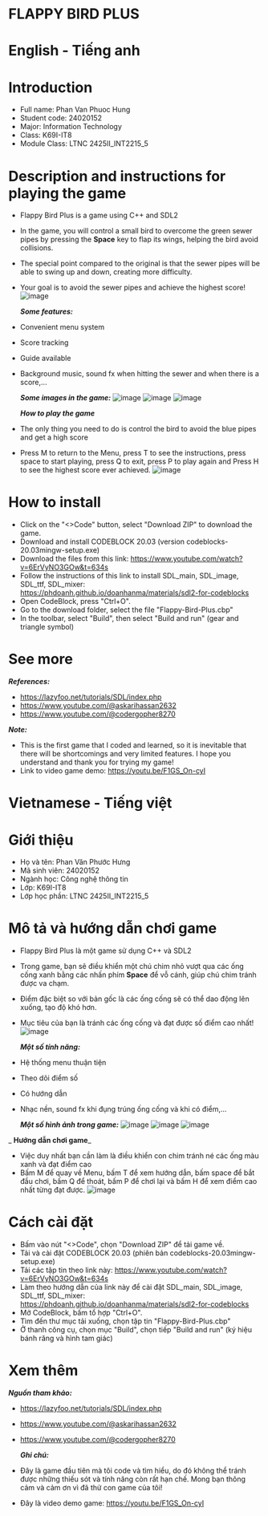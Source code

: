 # FLAPPY BIRD PLUS
# English - Tiếng anh
# Introduction
- Full name: Phan Van Phuoc Hung
- Student code: 24020152
- Major: Information Technology
- Class: K69I-IT8
- Module Class: LTNC 2425II_INT2215_5
# Description and instructions for playing the game
- Flappy Bird Plus is a game using C++ and SDL2
- In the game, you will control a small bird to overcome the green sewer pipes by pressing the **Space** key to flap its wings, helping the bird avoid collisions.
- The special point compared to the original is that the sewer pipes will be able to swing up and down, creating more difficulty.
- Your goal is to avoid the sewer pipes and achieve the highest score!
![image](https://github.com/user-attachments/assets/f71d2292-55f2-457d-9bb8-798ae678d180)

  _**Some features:**_
- Convenient menu system
- Score tracking
- Guide available
- Background music, sound fx when hitting the sewer and when there is a score,...

  _**Some images in the game:**_
![image](https://github.com/user-attachments/assets/cb101b8a-61d9-4a0a-90ea-3be33441cb77)
![image](https://github.com/user-attachments/assets/2c82de68-4bea-4ad5-bd51-714eb20cc849)
![image](https://github.com/user-attachments/assets/e5d10216-d789-48df-a5b4-66b713367297)

  _**How ​​to play the game**_
- The only thing you need to do is control the bird to avoid the blue pipes and get a high score
- Press M to return to the Menu, press T to see the instructions, press space to start playing, press Q to exit, press P to play again and Press H to see the highest score ever achieved.
![image](https://github.com/user-attachments/assets/708b7b25-4041-49a5-9cb6-4782f90c4ef4)
# How to install
- Click on the "<>Code" button, select "Download ZIP" to download the game.
- Download and install CODEBLOCK 20.03 (version codeblocks-20.03mingw-setup.exe)
- Download the files from this link: https://www.youtube.com/watch?v=6ErVyNO3GOw&t=634s
- Follow the instructions of this link to install SDL_main, SDL_image, SDL_ttf, SDL_mixer: https://phdoanh.github.io/doanhanma/materials/sdl2-for-codeblocks
- Open CodeBlock, press "Ctrl+O".
- Go to the download folder, select the file "Flappy-Bird-Plus.cbp"
- In the toolbar, select "Build", then select "Build and run" (gear and triangle symbol)
# See more

**_References:_**
- https://lazyfoo.net/tutorials/SDL/index.php
- https://www.youtube.com/@askarihassan2632
- https://www.youtube.com/@codergopher8270

**_Note:_**
- This is the first game that I coded and learned, so it is inevitable that there will be shortcomings and very limited features. I hope you understand and thank you for trying my game!
- Link to video game demo: https://youtu.be/F1GS_On-cyI
  
# Vietnamese - Tiếng việt
# Giới thiệu
- Họ và tên: Phan Văn Phước Hưng
- Mã sinh viên: 24020152
- Ngành học: Công nghệ thông tin
- Lớp: K69I-IT8
- Lớp học phần: LTNC 2425II_INT2215_5
# Mô tả và hướng dẫn chơi game
- Flappy Bird Plus là một game sử dụng C++ và SDL2
- Trong game, bạn sẽ điều khiển một chú chim nhỏ vượt qua các ống cống xanh bằng các nhấn phím **Space** để vỗ cánh, giúp chú chim tránh được va chạm.
- Điểm đặc biệt so với bản gốc là các ống cống sẽ có thể dao động lên xuống, tạo độ khó hơn.
- Mục tiêu của bạn là tránh các ống cống và đạt được số điểm cao nhất!
![image](https://github.com/user-attachments/assets/f71d2292-55f2-457d-9bb8-798ae678d180)

  _**Một số tính năng:**_
- Hệ thống menu thuận tiện
- Theo dõi điểm số
- Có hướng dẫn
- Nhạc nền, sound fx khi đụng trúng ống cống và khi có điểm,...

  _**Một số hình ảnh trong game:**_
  ![image](https://github.com/user-attachments/assets/cb101b8a-61d9-4a0a-90ea-3be33441cb77)
  ![image](https://github.com/user-attachments/assets/2c82de68-4bea-4ad5-bd51-714eb20cc849)
  ![image](https://github.com/user-attachments/assets/e5d10216-d789-48df-a5b4-66b713367297)

 _ **Hướng dẫn chơi game**_
- Việc duy nhất bạn cần làm là điều khiển con chim tránh né các ống màu xanh và đạt điểm cao
- Bấm M để quay về Menu, bấm T để xem hướng dẫn, bấm space để bắt đầu chơi, bấm Q để thoát, bấm P để chơi lại và bấm H để xem điểm cao nhất từng đạt được.
  ![image](https://github.com/user-attachments/assets/708b7b25-4041-49a5-9cb6-4782f90c4ef4)
# Cách cài đặt
- Bấm vào nút "<>Code", chọn "Download ZIP" để tải game về.
- Tải và cài đặt CODEBLOCK 20.03 (phiên bản codeblocks-20.03mingw-setup.exe)
- Tải các tập tin theo link này: https://www.youtube.com/watch?v=6ErVyNO3GOw&t=634s
- Làm theo hướng dẫn của link này để cài đặt SDL_main, SDL_image, SDL_ttf, SDL_mixer: https://phdoanh.github.io/doanhanma/materials/sdl2-for-codeblocks
- Mở CodeBlock, bấm tổ hợp "Ctrl+O".
- Tìm đến thư mục tải xuống, chọn tập tin "Flappy-Bird-Plus.cbp"
- Ở thanh công cụ, chọn mục "Build", chọn tiếp "Build and run" (ký hiệu bánh răng và hình tam giác)
# Xem thêm

   **_Nguồn tham khảo:_**
- https://lazyfoo.net/tutorials/SDL/index.php
- https://www.youtube.com/@askarihassan2632
- https://www.youtube.com/@codergopher8270

  **_Ghi chú:_**
- Đây là game đầu tiên mà tôi code và tìm hiểu, do đó không thể tránh được những thiếu sót và tính năng còn rất hạn chế. Mong bạn thông cảm và cảm ơn vì đã thử con game của tôi!
- Đây là video demo game: https://youtu.be/F1GS_On-cyI



 
 

